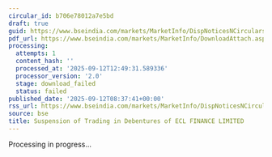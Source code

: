 ```yaml
---
circular_id: b706e78012a7e5bd
draft: true
guid: https://www.bseindia.com/markets/MarketInfo/DispNoticesNCirculars.aspx?Noticeid={D090AE09-4728-41FF-B110-86585B44B8A2}&noticeno=20250912-40&dt=09/12/2025&icount=40&totcount=84&flag=0
pdf_url: https://www.bseindia.com/markets/MarketInfo/DownloadAttach.aspx?id=20250912-40&attachedId=
processing:
  attempts: 1
  content_hash: ''
  processed_at: '2025-09-12T12:49:31.589336'
  processor_version: '2.0'
  stage: download_failed
  status: failed
published_date: '2025-09-12T08:37:41+00:00'
rss_url: https://www.bseindia.com/markets/MarketInfo/DispNoticesNCirculars.aspx?Noticeid={D090AE09-4728-41FF-B110-86585B44B8A2}&noticeno=20250912-40&dt=09/12/2025&icount=40&totcount=84&flag=0
source: bse
title: Suspension of Trading in Debentures of ECL FINANCE LIMITED
---
```


Processing in progress...